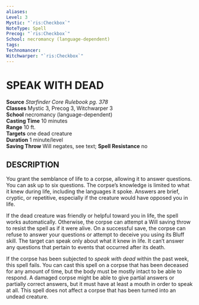 ```yaml
---
aliases: 
Level: 3
Mystic: "`ris:Checkbox`"
NoteType: Spell
Precog: "`ris:Checkbox`"
School: necromancy (language-dependent) 
tags: 
Technomancer: 
Witchwarper: "`ris:Checkbox`"
---
```

# SPEAK WITH DEAD

**Source** _Starfinder Core Rulebook pg. 378_  
**Classes** Mystic 3, Precog 3, Witchwarper 3  
**School** necromancy (language-dependent)  
**Casting Time** 10 minutes  
**Range** 10 ft.  
**Targets** one dead creature  
**Duration** 1 minute/level  
**Saving Throw** Will negates, see text; **Spell Resistance** no

## DESCRIPTION

You grant the semblance of life to a corpse, allowing it to answer questions. You can ask up to six questions. The corpse’s knowledge is limited to what it knew during life, including the languages it spoke. Answers are brief, cryptic, or repetitive, especially if the creature would have opposed you in life.

If the dead creature was friendly or helpful toward you in life, the spell works automatically. Otherwise, the corpse can attempt a Will saving throw to resist the spell as if it were alive. On a successful save, the corpse can refuse to answer your questions or attempt to deceive you using its Bluff skill. The target can speak only about what it knew in life. It can’t answer any questions that pertain to events that occurred after its death.

If the corpse has been subjected to _speak with dead_ within the past week, this spell fails. You can cast this spell on a corpse that has been deceased for any amount of time, but the body must be mostly intact to be able to respond. A damaged corpse might be able to give partial answers or partially correct answers, but it must have at least a mouth in order to speak at all. This spell does not affect a corpse that has been turned into an undead creature.